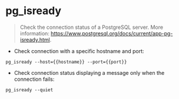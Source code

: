 # pg_isready

> Check the connection status of a PostgreSQL server.
> More information: <https://www.postgresql.org/docs/current/app-pg-isready.html>.

- Check connection with a specific hostname and port:

`pg_isready --host={{hostname}} --port={{port}}`

- Check connection status displaying a message only when the connection fails:

`pg_isready --quiet`
